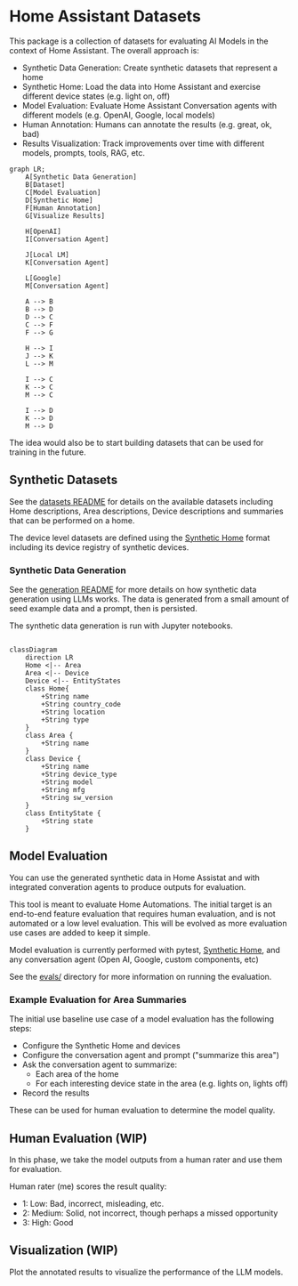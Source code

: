 # Home Assistant Datasets

This package is a collection of datasets for evaluating AI Models in the context
of Home Assistant. The overall approach is:
- Synthetic Data Generation: Create synthetic datasets that represent a home
- Synthetic Home: Load the data into Home Assistant and exercise different device states (e.g. light on, off)
- Model Evaluation: Evaluate Home Assistant Conversation agents with different models (e.g. OpenAI, Google, local models)
- Human Annotation: Humans can annotate the results (e.g. great, ok, bad)
- Results Visualization: Track improvements over time with different models, prompts, tools, RAG, etc.

```mermaid
graph LR;
    A[Synthetic Data Generation]
    B[Dataset]
    C[Model Evaluation]
    D[Synthetic Home]
    F[Human Annotation]
    G[Visualize Results]

    H[OpenAI]
    I[Conversation Agent]

    J[Local LM]
    K[Conversation Agent]

    L[Google]
    M[Conversation Agent]

    A --> B
    B --> D
    D --> C
    C --> F
    F --> G

    H --> I
    J --> K
    L --> M

    I --> C
    K --> C
    M --> C

    I --> D
    K --> D
    M --> D
```

The idea would also be to start building datasets that can be used for training in the future.

## Synthetic Datasets

See the [datasets README](datasets/README.md) for details on the available
datasets including Home descriptions, Area descriptions, Device descriptions
and summaries that can be performed on a home.

The device level datasets are defined using the [Synthetic Home](https://github.com/allenporter/home-assistant-synthetic-home/)
format including its device registry of synthetic devices.

### Synthetic Data Generation

See the [generation README](generation/README.md) for more details on how synthetic
data generation using LLMs works. The data is generated from a small amount of seed
example data and a prompt, then is persisted.

The synthetic data generation is run with Jupyter notebooks.


```mermaid

classDiagram
    direction LR
    Home <|-- Area
    Area <|-- Device
    Device <|-- EntityStates
    class Home{
        +String name
        +String country_code
        +String location
        +String type
    }
    class Area {
        +String name
    }
    class Device {
        +String name
        +String device_type
        +String model
        +String mfg
        +String sw_version
    }
    class EntityState {
        +String state
    }

```

## Model Evaluation

You can use the generated synthetic data in Home Assistat and with integrated
converation agents to produce outputs for evaluation.

This tool is meant to evaluate Home Automations. The initial target is an
end-to-end feature evaluation that requires human evaluation, and is not
automated or a low level evaluation. This will be evolved as more evaluation
use cases are added to keep it simple.

Model evaluation is currently performed with pytest, [Synthetic Home](https://github.com/allenporter/home-assistant-synthetic-home/), and any conversation agent (Open AI, Google, custom components, etc)

See the [evals/](evals/README.md) directory for more information on running the evaluation.

### Example Evaluation for Area Summaries

The initial use baseline use case of a model evaluation has the following steps:

- Configure the Synthetic Home and devices
- Configure the conversation agent and prompt ("summarize this area")
- Ask the conversation agent to summarize:
  - Each area of the home
  - For each interesting device state in the area (e.g. lights on, lights off)
- Record the results

These can be used for human evaluation to determine the model quality.

## Human Evaluation (WIP)

In this phase, we take the model outputs from a human rater and use them for
evaluation.

Human rater (me) scores the result quality:
  - 1: Low: Bad, incorrect, misleading, etc.
  - 2: Medium: Solid, not incorrect, though perhaps a missed opportunity
  - 3: High: Good


## Visualization (WIP)

Plot the annotated results to visualize the performance of the LLM models.
